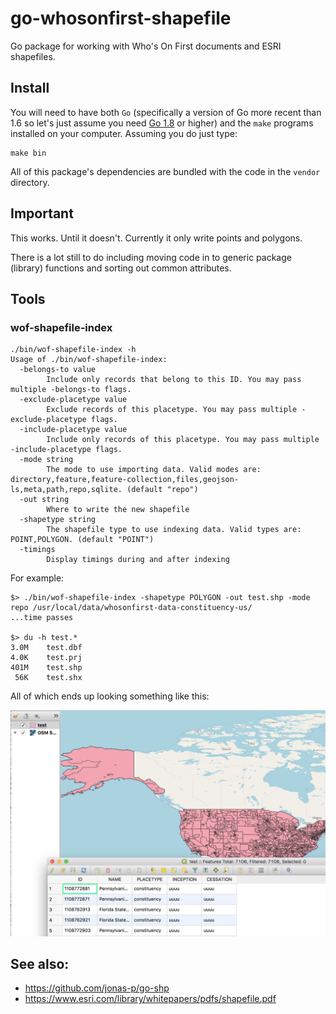 # go-whosonfirst-shapefile

Go package for working with Who's On First documents and ESRI shapefiles.

## Install

You will need to have both `Go` (specifically a version of Go more recent than 1.6 so let's just assume you need [Go 1.8](https://golang.org/dl/) or higher) and the `make` programs installed on your computer. Assuming you do just type:

```
make bin
```

All of this package's dependencies are bundled with the code in the `vendor` directory.

## Important

This works. Until it doesn't. Currently it only write points and polygons.

There is a lot still to do including moving code in to generic package (library) functions and sorting out common attributes.

## Tools

### wof-shapefile-index

```
./bin/wof-shapefile-index -h
Usage of ./bin/wof-shapefile-index:
  -belongs-to value
    	Include only records that belong to this ID. You may pass multiple -belongs-to flags.
  -exclude-placetype value
    	Exclude records of this placetype. You may pass multiple -exclude-placetype flags.
  -include-placetype value
    	Include only records of this placetype. You may pass multiple -include-placetype flags.
  -mode string
    	The mode to use importing data. Valid modes are: directory,feature,feature-collection,files,geojson-ls,meta,path,repo,sqlite. (default "repo")
  -out string
    	Where to write the new shapefile
  -shapetype string
    	The shapefile type to use indexing data. Valid types are: POINT,POLYGON. (default "POINT")
  -timings
    	Display timings during and after indexing
```

For example:

```
$> ./bin/wof-shapefile-index -shapetype POLYGON -out test.shp -mode repo /usr/local/data/whosonfirst-data-constituency-us/
...time passes

$> du -h test.*
3.0M	test.dbf
4.0K    test.prj
401M	test.shp
 56K	test.shx
```

All of which ends up looking something like this:

![](docs/images/20180815-constituencies.png)

## See also:

* https://github.com/jonas-p/go-shp
* https://www.esri.com/library/whitepapers/pdfs/shapefile.pdf